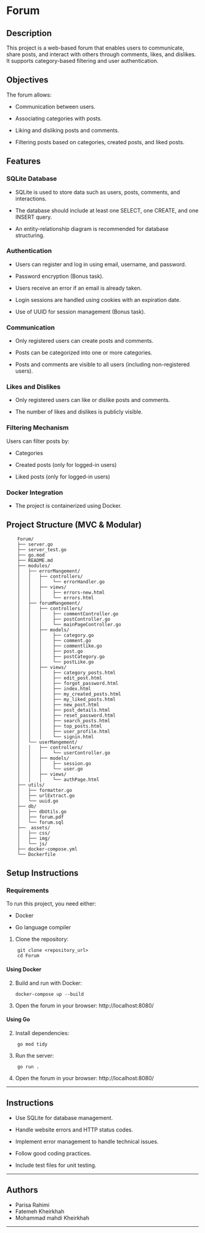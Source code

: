 # Forum

## Description

This project is a web-based forum that enables users to communicate, share posts, and interact with others through comments, likes, and dislikes. It supports category-based filtering and user authentication.

## Objectives

The forum allows:

- Communication between users.

- Associating categories with posts.

- Liking and disliking posts and comments.

- Filtering posts based on categories, created posts, and liked posts.

## Features

### SQLite Database

- SQLite is used to store data such as users, posts, comments, and interactions.

- The database should include at least one SELECT, one CREATE, and one INSERT query.

- An entity-relationship diagram is recommended for database structuring.

### Authentication

- Users can register and log in using email, username, and password.

- Password encryption (Bonus task).

- Users receive an error if an email is already taken.

- Login sessions are handled using cookies with an expiration date.

- Use of UUID for session management (Bonus task).

### Communication

- Only registered users can create posts and comments.

- Posts can be categorized into one or more categories.

- Posts and comments are visible to all users (including non-registered users).

### Likes and Dislikes

- Only registered users can like or dislike posts and comments.

- The number of likes and dislikes is publicly visible.

### Filtering Mechanism

Users can filter posts by:

- Categories

- Created posts (only for logged-in users)

- Liked posts (only for logged-in users)

### Docker Integration

- The project is containerized using Docker.

## Project Structure (MVC & Modular)

```
    Forum/
    ├── server.go
    ├── server_test.go               
    ├── go.mod
    ├── README.md
    ├── modules/
    │   ├── errorMangement/
    │   │   ├── controllers/
    │   │   │    └── errorHandler.go
    │   │   ├── views/
    │   │   │    ├── errors-new.html
    │   │   │    └── errors.html
    │   ├── forumMangement/
    │   │   ├── controllers/
    │   │   │    ├── commentController.go
    │   │   │    ├── postController.go
    │   │   │    └── mainPageController.go
    │   │   ├── models/
    │   │   │    ├── category.go
    │   │   │    ├── comment.go
    │   │   │    ├── commentlike.go
    │   │   │    ├── post.go
    │   │   │    ├── postCategory.go
    │   │   │    └── postLike.go
    │   │   ├── views/
    │   │   │    ├── category_posts.html
    │   │   │    ├── edit_post.html
    │   │   │    ├── forgot_password.html
    │   │   │    ├── index.html
    │   │   │    ├── my_created_posts.html
    │   │   │    ├── my_liked_posts.html
    │   │   │    ├── new_post.html
    │   │   │    ├── post_details.html
    │   │   │    ├── reset_password.html
    │   │   │    ├── search_posts.html 
    │   │   │    ├── top_posts.html 
    │   │   │    ├── user_profile.html 
    │   │   │    └── signin.html
    │   └── userMangement/
    │   │   ├── controllers/
    │   │   │    └── userController.go
    │   │   ├── models/
    │   │   │    ├── session.go
    │   │   │    └── user.go
    │   │   ├── views/
    │   │   │    └── authPage.html
    ├── utils/
    │   ├── formatter.go
    │   ├── urlExtract.go
    │   └── uuid.go
    ├── db/
    │   ├── dbUtils.go
    │   ├── forum.pdf
    │   └── forum.sql
    ├──  assets/
    │   ├── css/
    │   ├── img/
    │   └── js/
    ├── docker-compose.yml
    └── Dockerfile
```

## Setup Instructions
### Requirements

To run this project, you need either:

- Docker

- Go language compiler

1. Clone the repository:

```
    git clone <repository_url>
    cd Forum
```
#### Using Docker

2. Build and run with Docker:
    ```
    docker-compose up --build 
    ```

3. Open the forum in your browser:
    http://localhost:8080/

#### Using Go

2. Install dependencies:
```
    go mod tidy
```

3. Run the server:
```
    go run .
```
4. Open the forum in your browser:
    http://localhost:8080/

---

## Instructions

- Use SQLite for database management.

- Handle website errors and HTTP status codes.

- Implement error management to handle technical issues.

- Follow good coding practices.

- Include test files for unit testing.

---

## Authors

- Parisa Rahimi
- Fatemeh Kheirkhah
- Mohammad mahdi Kheirkhah
---
